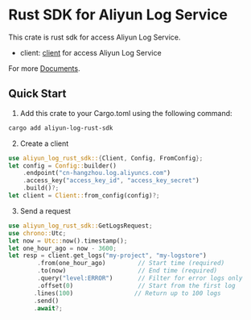 

# Rust SDK for Aliyun Log Service 

This crate is rust sdk for access Aliyun Log Service.  

- client: [client](client/README.md) for access Aliyun Log Service

For more [Documents](https://crates.io/crates/aliyun-log-rust-sdk).

## Quick Start

1. Add this crate to your Cargo.toml using the following command:

```bash
cargo add aliyun-log-rust-sdk
```

2. Create a client
```rust
use aliyun_log_rust_sdk::{Client, Config, FromConfig};
let config = Config::builder()
    .endpoint("cn-hangzhou.log.aliyuncs.com")
    .access_key("access_key_id", "access_key_secret")
    .build()?;
let client = Client::from_config(config)?;
```

3. Send a request

```rust
use aliyun_log_rust_sdk::GetLogsRequest;
use chrono::Utc;
let now = Utc::now().timestamp();
let one_hour_ago = now - 3600;
let resp = client.get_logs("my-project", "my-logstore")
        .from(one_hour_ago)         // Start time (required)
        .to(now)                    // End time (required)
        .query("level:ERROR")       // Filter for error logs only
        .offset(0)                  // Start from the first log
       .lines(100)                 // Return up to 100 logs
       .send()
       .await?;
```
